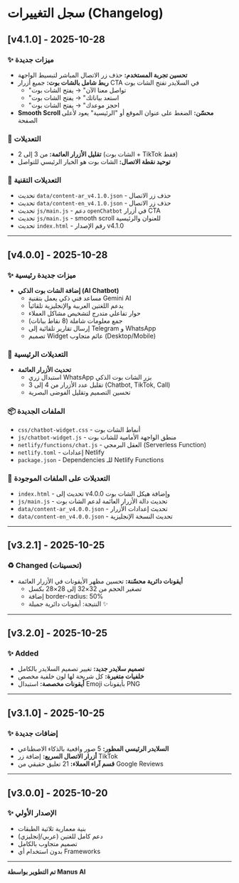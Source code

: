 # سجل التغييرات (Changelog)

## [v4.1.0] - 2025-10-28

### ✨ ميزات جديدة
- **تحسين تجربة المستخدم:** حذف زر الاتصال المباشر لتبسيط الواجهة
- **ربط شامل بالشات بوت:** جميع أزرار CTA في السلايدر تفتح الشات بوت
  - "تواصل معنا الآن" → يفتح الشات بوت
  - "استعد بياناتك" → يفتح الشات بوت
  - "احجز موعدك" → يفتح الشات بوت
- **Smooth Scroll محسّن:** الضغط على عنوان الموقع أو "الرئيسية" يعود لأعلى الصفحة

### 🔄 التعديلات
- **تقليل الأزرار العائمة:** من 3 إلى 2 (الشات بوت + TikTok فقط)
- **توحيد نقطة الاتصال:** الشات بوت هو الخيار الرئيسي للتواصل

### 🔧 التعديلات التقنية
- تحديث `data/content-ar_v4.1.0.json` - حذف زر الاتصال
- تحديث `data/content-en_v4.1.0.json` - حذف زر الاتصال
- تحديث `js/main.js` - دعم `openChatbot` في أزرار CTA
- تحديث `js/main.js` - smooth scroll للعنوان والرئيسية
- تحديث `index.html` - رقم الإصدار v4.1.0

---

## [v4.0.0] - 2025-10-28

### ✨ ميزات جديدة رئيسية
- **إضافة الشات بوت الذكي (AI Chatbot)**
  - مساعد فني ذكي يعمل بتقنية Gemini AI
  - يدعم اللغتين العربية والإنجليزية تلقائياً
  - حوار تفاعلي متدرج لتشخيص مشاكل العملاء
  - جمع معلومات شاملة (8 نقاط بيانات)
  - إرسال تقارير تلقائية إلى Telegram و WhatsApp
  - تصميم Widget عائم متجاوب (Desktop/Mobile)

### 🔄 التعديلات الرئيسية
- **تحديث الأزرار العائمة**
  - استبدال زري WhatsApp بزر الشات بوت الذكي
  - تقليل عدد الأزرار من 4 إلى 3 (Chatbot, TikTok, Call)
  - تحسين التصميم وتقليل الفوضى البصرية

### 📦 الملفات الجديدة
- `css/chatbot-widget.css` - أنماط الشات بوت
- `js/chatbot-widget.js` - منطق الواجهة الأمامية للشات بوت
- `netlify/functions/chat.js` - العقل البرمجي (Serverless Function)
- `netlify.toml` - إعدادات Netlify
- `package.json` - Dependencies للـ Netlify Functions

### 🔧 التعديلات على الملفات الموجودة
- `index.html` - تحديث إلى v4.0.0 وإضافة هيكل الشات بوت
- `js/main.js` - تحديث دالة الأزرار العائمة لدعم الشات بوت
- `data/content-ar_v4.0.0.json` - تحديث إعدادات الأزرار
- `data/content-en_v4.0.0.json` - تحديث النسخة الإنجليزية

---

## [v3.2.1] - 2025-10-25

### ♻️ Changed (تحسينات)
- **أيقونات دائرية محسّنة:** تحسين مظهر الأيقونات في الأزرار العائمة
  - تصغير الحجم من 32×32 إلى 28×28 بكسل
  - إضافة border-radius: 50%
  - النتيجة: أيقونات دائرية جميلة ✨

---

## [v3.2.0] - 2025-10-25

### ✨ Added
- **تصميم سلايدر جديد:** تغيير تصميم السلايدر بالكامل
- **خلفيات متغيرة:** كل شريحة لها لون خلفية مخصص
- **أيقونات مخصصة:** استبدال Emoji بأيقونات PNG

---

## [v3.1.0] - 2025-10-25

### ✨ إضافات جديدة
- **السلايدر الرئيسي المطور:** 5 صور واقعية بالذكاء الاصطناعي
- **أزرار الاتصال السريع:** إضافة زر TikTok
- **قسم آراء العملاء:** 21 تعليق حقيقي من Google Reviews

---

## [v3.0.0] - 2025-10-20

### ✨ الإصدار الأولي
- بنية معمارية ثلاثية الطبقات
- دعم كامل للغتين (عربي/إنجليزي)
- تصميم متجاوب بالكامل
- بدون استخدام أي Frameworks

---

**تم التطوير بواسطة Manus AI**

